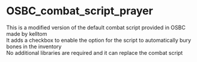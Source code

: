 # OSBC_combat_script_prayer

This is a modified version of the default combat script provided in OSBC made by kelltom  
It adds a checkbox to enable the option for the script to automatically bury bones in the inventory  
No additional libraries are required and it can replace the combat script  
